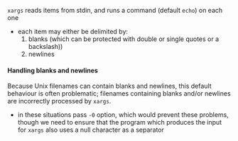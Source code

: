 
`xargs` reads items from stdin, and runs a command (default `echo`) on each one
- each item may either be delimited by:
    1. blanks (which can be protected with double or single quotes or a backslash))
    2. newlines

#### Handling blanks and newlines
Because Unix filenames can contain blanks and newlines, this default behaviour is often problematic; filenames containing blanks and/or newlines are incorrectly processed by `xargs`.
- in these situations pass `-0` option, which would prevent these problems, though we need to ensure that the program which produces the input for `xargs` also uses a null character as a separator
